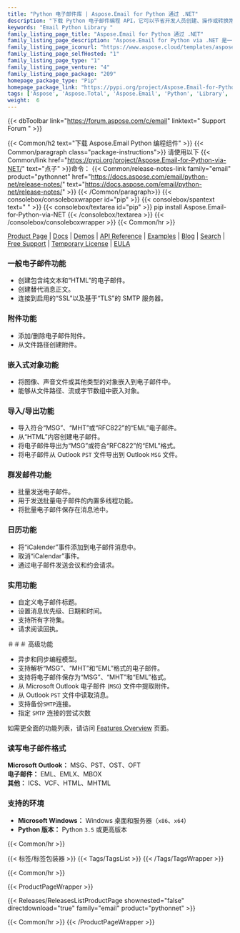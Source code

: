 ```yaml
---
title: "Python 电子邮件库 | Aspose.Email for Python 通过 .NET"
description: "下载 Python 电子邮件编程 API，它可以节省开发人员创建、操作或转换常见电子邮件格式的时间和精力，而无需担心底层格式实现的复杂性。"
keywords: "Email Python Library "
family_listing_page_title: "Aspose.Email for Python 通过 .NET"
family_listing_page_description: "Aspose.Email for Python via .NET 是一套类库，汇集在一起产生强大的电子邮件编程组件，可用于创建跨平台应用程序。 Aspose.Email for Python via .NET 可以轻松地在 Windows 平台上使用，而无需担心消息格式的组织。"
family_listing_page_iconurl: "https://www.aspose.cloud/templates/aspose/App_Themes/V3/images/email/272x272/aspose_email-for-python.png"
family_listing_page_selfHosted: "1"
family_listing_page_type: "1"
family_listing_page_venture: "4"
family_listing_page_package: "209"
homepage_package_type: "Pip"
homepage_package_link: "https://pypi.org/project/Aspose.Email-for-Python-via-NET/"
tags: ['Aspose', 'Aspose.Total', 'Aspose.Email', 'Python', 'Library', '.NET', 'Email', 'MSG', 'PST', 'OST', 'OFT', 'EML', 'EMLX', 'MBOX', 'ICS', 'VCF', 'HTML', 'MHTML']
weight:  6
---
```


{{< dbToolbar link="https://forum.aspose.com/c/email" linktext=" Support Forum " >}}

{{< Common/h2 text="下载 Aspose.Email Python 编程组件"  >}}
{{< Common/paragraph class="package-instructions">}}
请使用以下
{{< Common/link href="https://pypi.org/project/Aspose.Email-for-Python-via-NET/" text="点子"  >}}命令：
{{< Common/release-notes-link family="email" product="pythonnet" href="https://docs.aspose.com/email/python-net/release-notes/" text="https://docs.aspose.com/email/python-net/release-notes/"  >}}
{{< /Common/paragraph>}}
{{< consolebox/consoleboxwrapper id="pip" >}}
       {{< consolebox/spantext text=" " >}}
       {{< consolebox/textarea id="pip" >}} pip install Aspose.Email-for-Python-via-NET {{< /consolebox/textarea >}}
{{< /consolebox/consoleboxwrapper >}}
{{< Common/hr >}}

[Product Page](https://products.aspose.com/email/python-net) | [Docs](https://docs.aspose.com/email/pythonnet/) | [Demos](https://products.aspose.app/email/family) | [API Reference](https://apireference.aspose.com/email/java) | [Examples](https://github.com/aspose-email/Aspose.Email-Python-Dotnet/tree/master/Examples) | [Blog](https://blog.aspose.com/category/email/) | [Search](https://search.aspose.com/) | [Free Support](https://forum.aspose.com/c/email) | [Temporary License](https://purchase.aspose.com/temporary-license) | [EULA](https://about.aspose.com/legal/eula/)

### 一般电子邮件功能

- 创建包含纯文本和“HTML”的电子邮件。
- 创建替代消息正文。
- 连接到启用的“SSL”以及基于“TLS”的 SMTP 服务器。

### 附件功能

- 添加/删除电子邮件附件。
- 从文件路径创建附件。

### 嵌入式对象功能

- 将图像、声音文件或其他类型的对象嵌入到电子邮件中。
- 能够从文件路径、流或字节数组中嵌入对象。

### 导入/导出功能

- 导入符合“MSG”、“MHT”或“RFC822”的“EML”电子邮件。
- 从“HTML”内容创建电子邮件。
- 将电子邮件导出为“MSG”或符合“RFC822”的“EML”格式。
- 将电子邮件从 Outlook `PST` 文件导出到 Outlook `MSG` 文件。

### 群发邮件功能

- 批量发送电子邮件。
- 用于发送批量电子邮件的内置多线程功能。
- 将批量电子邮件保存在消息池中。

### 日历功能

- 将“iCalender”事件添加到电子邮件消息中。
- 取消“iCalendar”事件。
- 通过电子邮件发送会议和约会请求。

### 实用功能

- 自定义电子邮件标题。
- 设置消息优先级、日期和时间。
- 支持所有字符集。
- 请求阅读回执。

＃＃＃ 高级功能

- 异步和同步编程模型。
- 支持解析“MSG”、“MHT”和“EML”格式的电子邮件。
- 支持将电子邮件保存为“MSG”、“MHT”和“EML”格式。
- 从 Microsoft Outlook 电子邮件 (`MSG`) 文件中提取附件。
- 从 Outlook `PST` 文件中读取消息。
- 支持备份`SMTP`连接。
- 指定 `SMTP` 连接的尝试次数

如需更全面的功能列表，请访问 [Features Overview](https://docs.aspose.com/email/pythonnet/features-overview/) 页面。

### 读写电子邮件格式

**Microsoft Outlook：** MSG、PST、OST、OFT\
**电子邮件：** EML、EMLX、MBOX\
**其他：** ICS、VCF、HTML、MHTML

### 支持的环境

- **Microsoft Windows：** Windows 桌面和服务器（`x86`、`x64`）
- **Python 版本：** Python `3.5` 或更高版本

{{< Common/hr >}}

{{< 标签/标签包装器 >}}
 {{< Tags/TagsList >}}
{{< /Tags/TagsWrapper >}}

{{< Common/hr >}}

{{< ProductPageWrapper >}}
<!-- ReleasesListProductPage-->
   {{< Releases/ReleasesListProductPage shownested="false"  directdownload="true" family="email" product="pythonnet" >}}
<!-- /ReleasesListProductPage-->
{{< Common/hr >}}
{{< /ProductPageWrapper >}}


